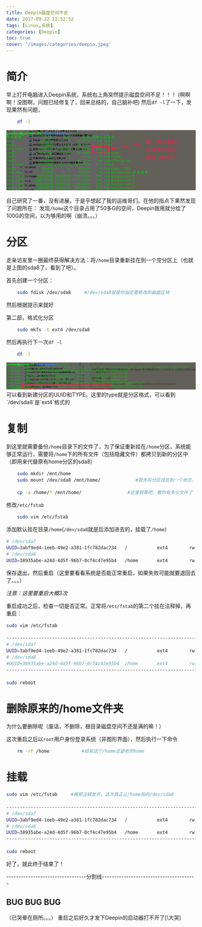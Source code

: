 ```yaml
---
title: Deepin磁盘空间不足
date: 2017-09-22 22:52:52
tags: [Linux,系统]
categories: [Deepin]
toc: true
cover: '/images/categories/deepin.jpeg'
---
```

# 简介
早上打开电脑进入Deepin系统，系统右上角突然提示磁盘空间不足！！！ (啊啊啊！没图啊，问题已经修复了，回来总结的，自己脑补吧)
然后`df -l`了一下，发现果然有问题，
```bash
    df -l
```
<img src="/images/deepin/df-l.png">

自己研究了一番，没有进展，于是乎想起了我的运维哥们。在他的指点下果然发现了问题所在：
发现`/home`这个目录占用了50多G的空间，Deepin我用就分给了100G的空间，以为够用的啊（崩溃。。。）
# 分区
走亲访友里一圈最终获得解决方法：将`/home`目录重新挂在到一个空分区上（也就是上图的sda8了，看到了吧）。

首先创建一个分区：
```bash
    sudo fdisk /dev/sda8     #/dev/sda8就是你指定要修改的磁盘区块
```
然后根据提示来就好

第二部，格式化分区
```bash
    sudo mkfs -t ext4 /dev/sda8
```
然后再执行下一次`df -l`
```bash
    df -l
```
<img src="/images/deepin/blkid.png">
可以看到新建分区的UUID和TYPE。这里的type就是分区格式，可以看到`/dev/sda8`是`ext4`格式的

# 复制
到这里就需要备份`/home`目录下的文件了，为了保证重新挂在`/home`分区，系统能够正常运行，需要将`/home`下的所有文件（包括隐藏文件）都拷贝到新的分区中（即用来代替原有home分区的sda8）

```bash
    sudo mkdir /mnt/home
    sudo mount /dev/sda8 /mnt/home/             #首先将分区挂在到一个地方，方便复制文件

    cp -a /home/* /mnt/home/                 #这里就等吧，看你有多少文件了
```
修改`/etc/fstab`
```bash
    sudo vim /etc/fstab
```
添加默认挂在目录`/home`(`/dev/sda8`就是后添加进去的，挂载了`/home`)
```bash
# /dev/sda7
UUID=3abf9ed4-1eeb-49e2-a381-1fc782dac734	/         	ext4      	rw,relatime,data=ordered	0 1
# /dev/sda8
UUID=38935abe-a24d-4d5f-96b7-0cf4c47e95b4	/home		ext4		rw,relatime,data=ordered	0 1

```
保存退出，然后重启（这里要看看系统是否能正常重启，如果失败可能就要退回去了。。。）

*注意：这里要重启大概3次*

重启成功之后，检查一切是否正常。正常将`/etc/fstab`的第二个挂在注释掉，再重启：
```bash
sudo vim /etc/fstab

-------------------------------------------------------------------------------
# /dev/sda7
UUID=3abf9ed4-1eeb-49e2-a381-1fc782dac734	/         	ext4      	rw,relatime,data=ordered	0 1
# /dev/sda8
#UUID=38935abe-a24d-4d5f-96b7-0cf4c47e95b4	/home		ext4		rw,relatime,data=ordered	0 1
-------------------------------------------------------------------------------

sudo reboot
```

# 删除原来的/home文件夹
为什么要删除呢（废话，不删除，根目录磁盘空间不还是满的嘛！）

这次重启之后以`root`用户身份登录系统（非图形界面），然后执行一下命令
```bash
    rm -rf /home            #目前这个/home还是老的home
```

# 挂载
```bash
sudo vim /etc/fstab     #再把注释放开，这次真正让/home指向/dev/sda8

-------------------------------------------------------------------------------
# /dev/sda7
UUID=3abf9ed4-1eeb-49e2-a381-1fc782dac734	/         	ext4      	rw,relatime,data=ordered	0 1
# /dev/sda8
UUID=38935abe-a24d-4d5f-96b7-0cf4c47e95b4	/home		ext4		rw,relatime,data=ordered	0 1
-------------------------------------------------------------------------------

sudo reboot
```
好了，就此终于结束了！


---------------------------------分割线---------------------------------------
## BUG BUG BUG
（已哭晕在厕所。。。）
重启之后好久才发下Deepin的启动器打不开了[\大哭]



